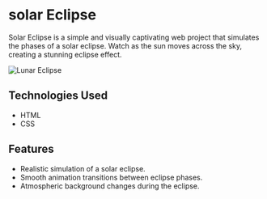 # solar Eclipse

Solar Eclipse is a simple and visually captivating web project that simulates the phases of a solar eclipse. Watch as the sun moves across the sky, creating a stunning eclipse effect.

![Lunar Eclipse](https://github.com/MehekFatima/Mini-Projects/blob/main/Solar-Eclipse/Lunar-Eclipse.gif?raw=true) 


## Technologies Used

- HTML
- CSS

## Features

- Realistic simulation of a solar eclipse.
- Smooth animation transitions between eclipse phases.
- Atmospheric background changes during the eclipse.


